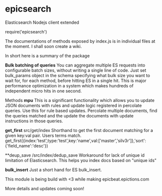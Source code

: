 # epicsearch
Elasticsearch Nodejs client extended

require('epicsearch')

The documentations of methods exposed by index.js is in individual files at the moment. I shall soon create a wiki.

In short here is a summary of the package

**Bulk batching of queries**
You can aggregate multiple ES requests into configurable batch sizes, without writing a single line of code.
Just set bulk_params object in the schema specifying what bulk size you want to wait for, for each method, before hitting ES in a single hit. This is major performance optimization in a system which makes hundreds of independent micro hits in one second.

Methods
**mpu**
This is a significant functionality which allows you to update JSON documents with rules and update logic registered in percolate queries. Use this for rule based updates. 
Percolate multiple documents, find the queries matched and the update the documents with update instructions in those queries. 

**get_first**
src/get/index
Shorthand to get the first document matching for a given key:val pair. Users terms match.
get_first({index:'test',type:'test',key:'name',val:['master','silv3r']},'sort':{'field_name':'desc'})

**deup_save
/src/index/dedup_save
Workaround for lack of unique id limitation of Elasticsearch. This helps you index docs based on "unique ids"

**bulk_insert**
Just a short hand for ES bulk_insert.

This module is being build with <3 while making epicbeat.epictions.com

More details and updates coming soon!
